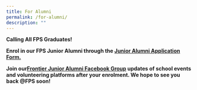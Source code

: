 ```yaml
---
title: For Alumni
permalink: /for-alumni/
description: ""
---
```

<p><strong>Calling All FPS Graduates!

Enrol in our FPS Junior Alumni through the <a href="https://form.gov.sg/#!/6229934a09260b0012a7bd78">Junior Alumni Application Form.</a>

Join our<a href="https://www.facebook.com/groups/704135004516627/">Frontier Junior Alumni Facebook Group</a> updates of school events and volunteering platforms after your enrolment. We hope to see you back @FPS soon!</strong></p>